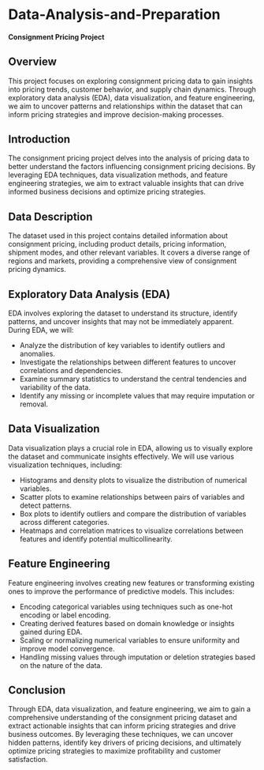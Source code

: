 # Data-Analysis-and-Preparation
#### Consignment Pricing Project

## Overview

This project focuses on exploring consignment pricing data to gain insights into pricing trends, customer behavior, and supply chain dynamics. Through exploratory data analysis (EDA), data visualization, and feature engineering, we aim to uncover patterns and relationships within the dataset that can inform pricing strategies and improve decision-making processes.

## Introduction

The consignment pricing project delves into the analysis of pricing data to better understand the factors influencing consignment pricing decisions. By leveraging EDA techniques, data visualization methods, and feature engineering strategies, we aim to extract valuable insights that can drive informed business decisions and optimize pricing strategies.

## Data Description

The dataset used in this project contains detailed information about consignment pricing, including product details, pricing information, shipment modes, and other relevant variables. It covers a diverse range of regions and markets, providing a comprehensive view of consignment pricing dynamics.

## Exploratory Data Analysis (EDA)

EDA involves exploring the dataset to understand its structure, identify patterns, and uncover insights that may not be immediately apparent. During EDA, we will:
- Analyze the distribution of key variables to identify outliers and anomalies.
- Investigate the relationships between different features to uncover correlations and dependencies.
- Examine summary statistics to understand the central tendencies and variability of the data.
- Identify any missing or incomplete values that may require imputation or removal.

## Data Visualization

Data visualization plays a crucial role in EDA, allowing us to visually explore the dataset and communicate insights effectively. We will use various visualization techniques, including:
- Histograms and density plots to visualize the distribution of numerical variables.
- Scatter plots to examine relationships between pairs of variables and detect patterns.
- Box plots to identify outliers and compare the distribution of variables across different categories.
- Heatmaps and correlation matrices to visualize correlations between features and identify potential multicollinearity.

## Feature Engineering

Feature engineering involves creating new features or transforming existing ones to improve the performance of predictive models. This includes:
- Encoding categorical variables using techniques such as one-hot encoding or label encoding.
- Creating derived features based on domain knowledge or insights gained during EDA.
- Scaling or normalizing numerical variables to ensure uniformity and improve model convergence.
- Handling missing values through imputation or deletion strategies based on the nature of the data.

## Conclusion

Through EDA, data visualization, and feature engineering, we aim to gain a comprehensive understanding of the consignment pricing dataset and extract actionable insights that can inform pricing strategies and drive business outcomes. By leveraging these techniques, we can uncover hidden patterns, identify key drivers of pricing decisions, and ultimately optimize pricing strategies to maximize profitability and customer satisfaction.
